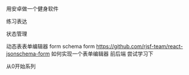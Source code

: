 <!--
 * @Author: sunhao12 sunhao12@kuaishou.com
 * @Date: 2024-03-13 19:59:46
 * @LastEditors: sunhao12 sunhao12@kuaishou.com
 * @LastEditTime: 2024-05-22 16:48:10
 * @FilePath: /blog/src/drafts/toDo.md
 * @Description: 这是默认设置,请设置`customMade`, 打开koroFileHeader查看配置 进行设置: https://github.com/OBKoro1/koro1FileHeader/wiki/%E9%85%8D%E7%BD%AE
-->


用安卓做一个健身软件


练习表达



状态管理

动态表表单编辑器
form  schema form  https://github.com/rjsf-team/react-jsonschema-form
如何实现一个表单编辑器 前后端 尝试学习下


从0开始系列























